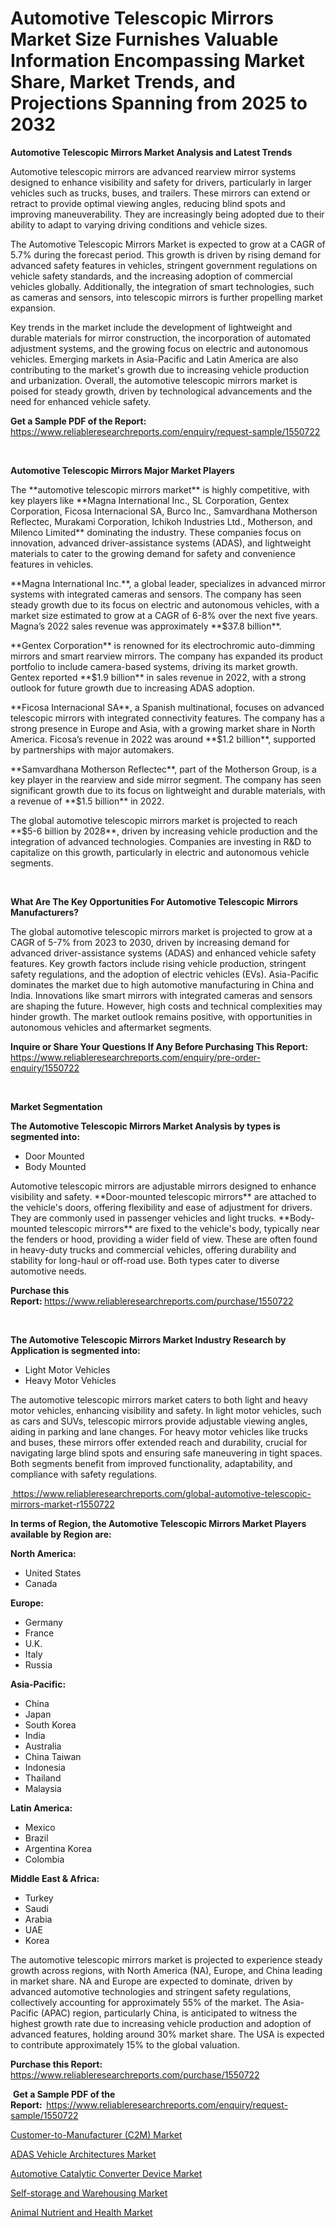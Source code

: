 <p><h1>Automotive Telescopic Mirrors Market Size Furnishes Valuable Information Encompassing Market Share, Market Trends, and Projections Spanning from 2025 to 2032</h1></p><p><strong>Automotive Telescopic Mirrors Market Analysis and Latest Trends</strong></p>
<p><p>Automotive telescopic mirrors are advanced rearview mirror systems designed to enhance visibility and safety for drivers, particularly in larger vehicles such as trucks, buses, and trailers. These mirrors can extend or retract to provide optimal viewing angles, reducing blind spots and improving maneuverability. They are increasingly being adopted due to their ability to adapt to varying driving conditions and vehicle sizes.</p><p>The Automotive Telescopic Mirrors Market is expected to grow at a CAGR of 5.7% during the forecast period. This growth is driven by rising demand for advanced safety features in vehicles, stringent government regulations on vehicle safety standards, and the increasing adoption of commercial vehicles globally. Additionally, the integration of smart technologies, such as cameras and sensors, into telescopic mirrors is further propelling market expansion.</p><p>Key trends in the market include the development of lightweight and durable materials for mirror construction, the incorporation of automated adjustment systems, and the growing focus on electric and autonomous vehicles. Emerging markets in Asia-Pacific and Latin America are also contributing to the market's growth due to increasing vehicle production and urbanization. Overall, the automotive telescopic mirrors market is poised for steady growth, driven by technological advancements and the need for enhanced vehicle safety.</p></p>
<p><strong>Get a Sample PDF of the Report:&nbsp;</strong> <a href="https://www.reliableresearchreports.com/enquiry/request-sample/1550722?utm_campaign=112&utm_medium=2&utm_source=Github&utm_content=ia&utm_term=23012025&utm_id=automotive-telescopic-mirrors">https://www.reliableresearchreports.com/enquiry/request-sample/1550722</a></p>
<p>&nbsp;</p>
<p><strong>Automotive Telescopic Mirrors Major Market Players</strong></p>
<p><p>The **automotive telescopic mirrors market** is highly competitive, with key players like **Magna International Inc., SL Corporation, Gentex Corporation, Ficosa Internacional SA, Burco Inc., Samvardhana Motherson Reflectec, Murakami Corporation, Ichikoh Industries Ltd., Motherson, and Milenco Limited** dominating the industry. These companies focus on innovation, advanced driver-assistance systems (ADAS), and lightweight materials to cater to the growing demand for safety and convenience features in vehicles.</p><p>**Magna International Inc.**, a global leader, specializes in advanced mirror systems with integrated cameras and sensors. The company has seen steady growth due to its focus on electric and autonomous vehicles, with a market size estimated to grow at a CAGR of 6-8% over the next five years. Magna’s 2022 sales revenue was approximately **$37.8 billion**.</p><p>**Gentex Corporation** is renowned for its electrochromic auto-dimming mirrors and smart rearview mirrors. The company has expanded its product portfolio to include camera-based systems, driving its market growth. Gentex reported **$1.9 billion** in sales revenue in 2022, with a strong outlook for future growth due to increasing ADAS adoption.</p><p>**Ficosa Internacional SA**, a Spanish multinational, focuses on advanced telescopic mirrors with integrated connectivity features. The company has a strong presence in Europe and Asia, with a growing market share in North America. Ficosa’s revenue in 2022 was around **$1.2 billion**, supported by partnerships with major automakers.</p><p>**Samvardhana Motherson Reflectec**, part of the Motherson Group, is a key player in the rearview and side mirror segment. The company has seen significant growth due to its focus on lightweight and durable materials, with a revenue of **$1.5 billion** in 2022.</p><p>The global automotive telescopic mirrors market is projected to reach **$5-6 billion by 2028**, driven by increasing vehicle production and the integration of advanced technologies. Companies are investing in R&D to capitalize on this growth, particularly in electric and autonomous vehicle segments.</p></p>
<p>&nbsp;</p>
<p><strong>What Are The Key Opportunities For Automotive Telescopic Mirrors Manufacturers?</strong></p>
<p><p>The global automotive telescopic mirrors market is projected to grow at a CAGR of 5-7% from 2023 to 2030, driven by increasing demand for advanced driver-assistance systems (ADAS) and enhanced vehicle safety features. Key growth factors include rising vehicle production, stringent safety regulations, and the adoption of electric vehicles (EVs). Asia-Pacific dominates the market due to high automotive manufacturing in China and India. Innovations like smart mirrors with integrated cameras and sensors are shaping the future. However, high costs and technical complexities may hinder growth. The market outlook remains positive, with opportunities in autonomous vehicles and aftermarket segments.</p></p>
<p><strong>Inquire or Share Your Questions If Any Before Purchasing This Report:</strong> <a href="https://www.reliableresearchreports.com/enquiry/pre-order-enquiry/1550722?utm_campaign=112&utm_medium=2&utm_source=Github&utm_content=ia&utm_term=23012025&utm_id=automotive-telescopic-mirrors">https://www.reliableresearchreports.com/enquiry/pre-order-enquiry/1550722</a></p>
<p>&nbsp;</p>
<p><strong>Market Segmentation</strong></p>
<p><strong>The Automotive Telescopic Mirrors Market Analysis by types is segmented into:</strong></p>
<p><ul><li>Door Mounted</li><li>Body Mounted</li></ul></p>
<p><p>Automotive telescopic mirrors are adjustable mirrors designed to enhance visibility and safety. **Door-mounted telescopic mirrors** are attached to the vehicle's doors, offering flexibility and ease of adjustment for drivers. They are commonly used in passenger vehicles and light trucks. **Body-mounted telescopic mirrors** are fixed to the vehicle's body, typically near the fenders or hood, providing a wider field of view. These are often found in heavy-duty trucks and commercial vehicles, offering durability and stability for long-haul or off-road use. Both types cater to diverse automotive needs.</p></p>
<p><strong>Purchase this Report:&nbsp;</strong><a href="https://www.reliableresearchreports.com/purchase/1550722?utm_campaign=112&utm_medium=2&utm_source=Github&utm_content=ia&utm_term=23012025&utm_id=automotive-telescopic-mirrors">https://www.reliableresearchreports.com/purchase/1550722</a></p>
<p>&nbsp;</p>
<p><strong>The Automotive Telescopic Mirrors Market Industry Research by Application is segmented into:</strong></p>
<p><ul><li>Light Motor Vehicles</li><li>Heavy Motor Vehicles</li></ul></p>
<p><p>The automotive telescopic mirrors market caters to both light and heavy motor vehicles, enhancing visibility and safety. In light motor vehicles, such as cars and SUVs, telescopic mirrors provide adjustable viewing angles, aiding in parking and lane changes. For heavy motor vehicles like trucks and buses, these mirrors offer extended reach and durability, crucial for navigating large blind spots and ensuring safe maneuvering in tight spaces. Both segments benefit from improved functionality, adaptability, and compliance with safety regulations.</p></p>
<p><a href="https://www.reliableresearchreports.com/global-automotive-telescopic-mirrors-market-r1550722?utm_campaign=112&utm_medium=2&utm_source=Github&utm_content=ia&utm_term=23012025&utm_id=automotive-telescopic-mirrors">&nbsp;https://www.reliableresearchreports.com/global-automotive-telescopic-mirrors-market-r1550722</a></p>
<p><strong>In terms of Region, the Automotive Telescopic Mirrors Market Players available by Region are:</strong></p>
<p>
    <p> <strong> North America: </strong>
        <ul>
            <li>United States</li>
            <li>Canada</li>
        </ul>
        </p> 
    <p> <strong> Europe: </strong>
        <ul>
            <li>Germany</li>
            <li>France</li>
            <li>U.K.</li>
            <li>Italy</li>
            <li>Russia</li>
        </ul>
        </p> 
    <p> <strong> Asia-Pacific: </strong>
        <ul>
            <li>China</li>
            <li>Japan</li>
            <li>South Korea</li>
            <li>India</li>
            <li>Australia</li>
            <li>China Taiwan</li>
            <li>Indonesia</li>
            <li>Thailand</li>
            <li>Malaysia</li>
        </ul>
        </p> 
    <p> <strong> Latin America: </strong>
        <ul>
            <li>Mexico</li>
            <li>Brazil</li>
            <li>Argentina Korea</li>
            <li>Colombia</li>
        </ul>
        </p> 
    <p> <strong> Middle East & Africa: </strong>
        <ul>
            <li>Turkey</li>
            <li>Saudi</li>
            <li>Arabia</li>
            <li>UAE</li>
            <li>Korea</li>
        </ul>
    </p>
    </p>
<p><p>The automotive telescopic mirrors market is projected to experience steady growth across regions, with North America (NA), Europe, and China leading in market share. NA and Europe are expected to dominate, driven by advanced automotive technologies and stringent safety regulations, collectively accounting for approximately 55% of the market. The Asia-Pacific (APAC) region, particularly China, is anticipated to witness the highest growth rate due to increasing vehicle production and adoption of advanced features, holding around 30% market share. The USA is expected to contribute approximately 15% to the global valuation.</p></p>
<p><strong>Purchase this Report: </strong><a href="https://www.reliableresearchreports.com/purchase/1550722?utm_campaign=112&utm_medium=2&utm_source=Github&utm_content=ia&utm_term=23012025&utm_id=automotive-telescopic-mirrors">https://www.reliableresearchreports.com/purchase/1550722</a></p>
<p>&nbsp;<strong>Get a Sample PDF of the Report:&nbsp;&nbsp;</strong><a href="https://www.reliableresearchreports.com/enquiry/request-sample/1550722?utm_campaign=112&utm_medium=2&utm_source=Github&utm_content=ia&utm_term=23012025&utm_id=automotive-telescopic-mirrors">https://www.reliableresearchreports.com/enquiry/request-sample/1550722</a></p>
<p><strong></strong></p>
<p><p><a href="https://www.linkedin.com/pulse/future-trends-competition-customer-to-manufacturer-c2m-market-qnsje?utm_campaign=112&utm_medium=2&utm_source=Github&utm_content=ia&utm_term=23012025&utm_id=automotive-telescopic-mirrors">Customer-to-Manufacturer (C2M) Market</a></p><p><a href="https://github.com/klindsey95/Market-Research-Report-List-1/blob/main/adas-vehicle-architectures-market.md?utm_campaign=112&utm_medium=2&utm_source=Github&utm_content=ia&utm_term=23012025&utm_id=automotive-telescopic-mirrors">ADAS Vehicle Architectures Market</a></p><p><a href="https://github.com/delindacallegari68/Market-Research-Report-List-1/blob/main/automotive-catalytic-converter-device-market.md?utm_campaign=112&utm_medium=2&utm_source=Github&utm_content=ia&utm_term=23012025&utm_id=automotive-telescopic-mirrors">Automotive Catalytic Converter Device Market</a></p><p><a href="https://www.linkedin.com/pulse/self-storage-warehousing-market-analysis-report-2025-2032-ouzae?utm_campaign=112&utm_medium=2&utm_source=Github&utm_content=ia&utm_term=23012025&utm_id=automotive-telescopic-mirrors">Self-storage and Warehousing Market</a></p><p><a href="https://www.linkedin.com/pulse/animal-nutrient-health-market-trendssector-overview-andmarket-pfsec?utm_campaign=112&utm_medium=2&utm_source=Github&utm_content=ia&utm_term=23012025&utm_id=automotive-telescopic-mirrors">Animal Nutrient and Health Market</a></p></p>